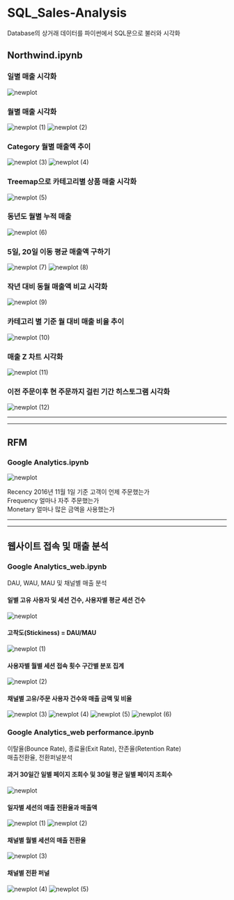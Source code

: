 # SQL_Sales-Analysis
Database의 상거래 데이터를 파이썬에서 SQL문으로 불러와 시각화
## Northwind.ipynb
### 일별 매출 시각화
![newplot](https://user-images.githubusercontent.com/24906028/179972430-4188f99e-dc31-4cf7-89be-5599c13fb2eb.png)
### 월별 매출 시각화
![newplot (1)](https://user-images.githubusercontent.com/24906028/179972455-04f9b739-4eb5-4033-8d01-fe647ffc3f3b.png)
![newplot (2)](https://user-images.githubusercontent.com/24906028/179972507-289cb50d-0e93-46fc-b403-d4a7f5ced446.png)
### Category 월별 매출액 추이
![newplot (3)](https://user-images.githubusercontent.com/24906028/179972545-65f12a33-e9ae-4e96-9d85-86a36f479be7.png)
![newplot (4)](https://user-images.githubusercontent.com/24906028/179972616-e8eaf523-b711-4e0c-b770-1b20be1bf53a.png)
### Treemap으로 카테고리별 상품 매출 시각화
![newplot (5)](https://user-images.githubusercontent.com/24906028/179972657-2d5e2ad7-e16d-419a-95cb-6b858dccf384.png)
### 동년도 월별 누적 매출
![newplot (6)](https://user-images.githubusercontent.com/24906028/179972708-a69b730b-b7bf-4d86-905c-efa6a8d2d5ec.png)
### 5일, 20일 이동 평균 매출액 구하기
![newplot (7)](https://user-images.githubusercontent.com/24906028/179972834-c3d0293d-8597-465a-add3-ee1a28499a47.png)
![newplot (8)](https://user-images.githubusercontent.com/24906028/179972997-bf0a577c-0c4e-46b4-a4e8-f60c0f98da6e.png)
### 작년 대비 동월 매출액 비교 시각화
![newplot (9)](https://user-images.githubusercontent.com/24906028/179973052-87cbe441-2911-46ec-8baa-446212e782e0.png)
### 카테고리 별 기준 월 대비 매출 비율 추이
![newplot (10)](https://user-images.githubusercontent.com/24906028/179973570-8043d092-4d7b-4b2d-8211-800d70478dcb.png)
### 매출 Z 차트 시각화
![newplot (11)](https://user-images.githubusercontent.com/24906028/179973653-58b6e064-87ae-4ea6-a9ab-1588a8a7375a.png)
### 이전 주문이후 현 주문까지 걸린 기간 히스토그램 시각화
![newplot (12)](https://user-images.githubusercontent.com/24906028/179973663-02722863-86d5-4d59-9bc0-963c675d63f4.png)

-----
-----
## RFM
### Google Analytics.ipynb
![newplot](https://user-images.githubusercontent.com/24906028/179987332-d41cf1f9-5c4f-41b5-9c58-aa3d76b05df3.png)  

Recency 2016년 11월 1일 기준 고객이 언제 주문했는가  
Frequency 얼마나 자주 주문했는가  
Monetary 얼마나 많은 금액을 사용했는가  

-----
-----
## 웹사이트 접속 및 매출 분석
### Google Analytics_web.ipynb
DAU, WAU, MAU 및 채널별 매출 분석  
#### 일별 고유 사용자 및 세션 건수, 사용자별 평균 세션 건수
![newplot](https://user-images.githubusercontent.com/24906028/182039187-fc0ea983-95af-461a-9d84-21f7d1cd1c26.png)
#### 고착도(Stickiness) = DAU/MAU
![newplot (1)](https://user-images.githubusercontent.com/24906028/182039217-97faca70-2974-4850-affc-aa036427e3b1.png)
#### 사용자별 월별 세션 접속 횟수 구간별 분포 집계
![newplot (2)](https://user-images.githubusercontent.com/24906028/182039226-2df41567-4133-449b-aff5-dd34ce3513b3.png)
#### 채널별 고유/주문 사용자 건수와 매출 금액 및 비율
![newplot (3)](https://user-images.githubusercontent.com/24906028/182039232-b6bc34f4-0281-4a96-8059-d0d731287cae.png)
![newplot (4)](https://user-images.githubusercontent.com/24906028/182039249-cc881b87-b071-4f8e-b7cb-c02b95ab7b7a.png)
![newplot (5)](https://user-images.githubusercontent.com/24906028/182039251-b962ac8d-fed5-41b1-a570-a2dc3dc0d491.png)
![newplot (6)](https://user-images.githubusercontent.com/24906028/182039255-718fe6d4-06da-47a3-bdf2-1cae626600de.png)

### Google Analytics_web performance.ipynb
이탈율(Bounce Rate), 종료율(Exit Rate), 잔존율(Retention Rate)  
매출전환율, 전환퍼널분석
#### 과거 30일간 일별 페이지 조회수 및 30일 평균 일별 페이지 조회수
![newplot](https://user-images.githubusercontent.com/24906028/182117451-a5c07837-b212-467d-9a35-6f4cf2d53198.png)
#### 일자별 세션의 매출 전환율과 매출액
![newplot (1)](https://user-images.githubusercontent.com/24906028/182117637-eee067c4-8c22-422c-a405-d01de53ee14d.png)
![newplot (2)](https://user-images.githubusercontent.com/24906028/182117650-707bb692-131b-4743-927d-aba3745eac14.png)
#### 채널별 월별 세션의 매출 전환율
![newplot (3)](https://user-images.githubusercontent.com/24906028/182117680-b3cf6101-6137-430c-b653-5cca9beb9d28.png)
#### 채널별 전환 퍼널
![newplot (4)](https://user-images.githubusercontent.com/24906028/182142704-547e5f1e-6b44-4f03-990d-8ac3f3becf9a.png)
![newplot (5)](https://user-images.githubusercontent.com/24906028/182142733-82e46983-7845-41a9-a66b-52c2628a5ff4.png)

